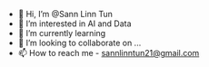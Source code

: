 - 👋 Hi, I’m @Sann Linn Tun
- 👀 I’m interested in AI and Data
- 🌱 I’m currently learning 
- 💞️ I’m looking to collaborate on ...
- 📫 How to reach me - sannlinntun21@gmail.com

<!---
Sann-21/Sann-21 is a ✨ special ✨ repository because its `README.md` (this file) appears on your GitHub profile.
You can click the Preview link to take a look at your changes.
--->
